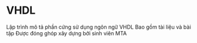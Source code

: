 # VHDL
Lập trình mô tả phần cứng sử dụng ngôn ngữ VHDL
Bao gồm tài liệu và bài tập
Được đóng ghóp xây dựng bởi sinh viên MTA
